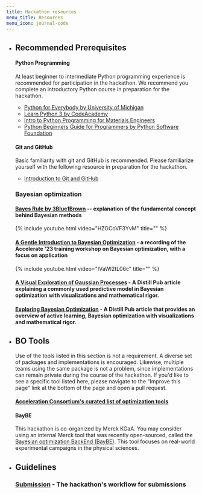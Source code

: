 ```yaml
---
title: Hackathon resources
menu_title: Resources
menu_icon: journal-code
---
```


<ul class="grid">
<li class="resource-block" markdown="1">

## Recommended Prerequisites

#### Python Programming

At least beginner to intermediate Python programming experience is recommended for participation in the hackathon. We recommend you complete an introductory Python course in preparation for the hackathon.

- [Python for Everybody by University of Michigan](https://www.coursera.org/specializations/python)
- [Learn Python 3 by CodeAcademy](https://www.codecademy.com/learn/learn-python-3)
- [Intro to Python Programming for Materials Engineers](https://youtube.com/playlist?list=PLL0SWcFqypCmkHClksnGlab3wglEVMqNN)
- [Python Beginners Guide for Programmers by Python Software Foundation](https://wiki.python.org/moin/BeginnersGuide/Programmers)

#### Git and GitHub

Basic familiarity with git and GitHub is recommended. Please familiarize yourself with the following resource in preparation for the hackathon.

- [Introduction to Git and GitHub](https://github.com/AC-Classroom/github-starter-course)

### Bayesian optimization

#### [Bayes Rule by 3Blue1Brown](https://youtu.be/HZGCoVF3YvM) -- explanation of the fundamental concept behind Bayesian methods

{% include youtube.html video="HZGCoVF3YvM" title="" %}

#### [A Gentle Introduction to Bayesian Optimization](https://youtu.be/IVaWl2tL06c) - a recording of the Accelerate '23 training workshop on Bayesian optimization, with a focus on application

{% include youtube.html video="IVaWl2tL06c" title="" %}

#### [A Visual Exploration of Gaussian Processes](https://distill.pub/2019/visual-exploration-gaussian-processes/) - A Distill Pub article explaining a commonly used predictive model in Bayesian optimization with visualizations and mathematical rigor.

#### [Exploring Bayesian Optimization](https://distill.pub/2020/bayesian-optimization/) - A Distill Pub article that provides an overview of active learning, Bayesian optimization with visualizations and mathematical rigor.


</li>

<li class="resource-block" markdown="1">

## BO Tools

Use of the tools listed in this section is not a requirement. A diverse set of packages and implementations is encouraged. Likewise, multiple teams using the same package is not a problem, since implementations can remain private during the course of the hackathon. If you'd like to see a specific tool listed here, please navigate to the "Improve this page" link at the bottom of the page and open a pull request.

#### [Acceleration Consortium's curated list of optimization tools](https://github.com/AccelerationConsortium/awesome-self-driving-labs#optimization)

#### BayBE
This hackathon is co-organized by Merck KGaA. You may consider using an internal Merck tool that was recently open-sourced, called the [Bayesian optimization BackEnd (BayBE)](https://github.com/emdgroup/baybe). This tool focuses on real-world experimental campaigns in the physical sciences.

<li class="resource-block" markdown="1">

## Guidelines

### [Submission](_/../resources/submission.md) - The hackathon's workflow for submissions

</li>

</ul>